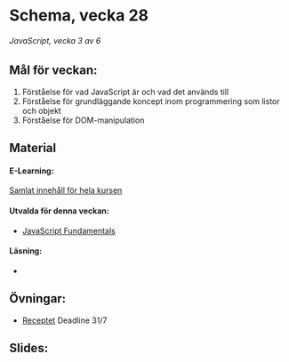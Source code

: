 # Schema, vecka 28

###### JavaScript, vecka 3 av 6

## Mål för veckan:
1. Förståelse för vad JavaScript är och vad det används till
2. Förståelse för grundläggande koncept inom programmering som listor och objekt
3. Förståelse för DOM-manipulation

## Material
#### E-Learning:
[Samlat innehåll för hela kursen](https://github.com/Lexicon-Frontend-2024/e-learning-material)
#### Utvalda för denna veckan:
* [JavaScript Fundamentals](https://app.pluralsight.com/library/courses/fundamentals-javascript/table-of-contents)
#### Läsning:
* 

## Övningar:
* [Receptet](https://github.com/Lexicon-Frontend-2024/exercise-js-recipe-manipulation/tree/main) Deadline 31/7

## Slides:

